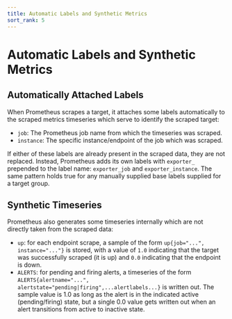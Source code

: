 ```yaml
---
title: Automatic Labels and Synthetic Metrics
sort_rank: 5
---
```


# Automatic Labels and Synthetic Metrics

## Automatically Attached Labels

When Prometheus scrapes a target, it attaches some labels automatically to the
scraped metrics timeseries which serve to identify the scraped target:

* `job`: The Prometheus job name from which the timeseries was scraped.
* `instance`: The specific instance/endpoint of the job which was scraped.

If either of these labels are already present in the scraped data, they are not
replaced. Instead, Prometheus adds its own labels with `exporter_` prepended to
the label name: `exporter_job` and `exporter_instance`. The same pattern holds
true for any manually supplied base labels supplied for a target group.

## Synthetic Timeseries
Prometheus also generates some timeseries internally which are not directly
taken from the scraped data:

* `up`: for each endpoint scrape, a sample of the form `up{job="...", instance="..."}` is stored, with a value of `1.0` indicating that the target was successfully scraped (it is up) and `0.0` indicating that the endpoint is down.
* `ALERTS`: for pending and firing alerts, a timeseries of the form `ALERTS{alertname="...", alertstate="pending|firing",...alertlabels...}` is written out. The sample value is 1.0 as long as the alert is in the indicated active (pending/firing) state, but a single 0.0 value gets written out when an alert transitions from active to inactive state.
